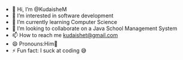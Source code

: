 - 👋 Hi, I’m @KudaisheM
- 👀 I’m interested in software development 
- 🌱 I’m currently learning Computer Science 
- 💞️ I’m looking to collaborate on a Java School Management System 
- 📫 How to reach me kudaishet@gmail.com
- 😄 Pronouns:Him🙂
- ⚡ Fun fact: I suck at coding 😅

<!---
KudaisheM/KudaisheM is a ✨ special ✨ repository because its `README.md` (this file) appears on your GitHub profile.
You can click the Preview link to take a look at your changes.
--->
